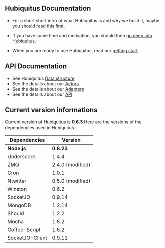 ## Hubiquitus Documentation

* For a short short intro of what Hubiquitus is and why we build it, maybe you should [read this first](https://github.com/hubiquitus/hubiquitus/blob/master/docs/Introduction.md).

* If you have some time and motivation, you should then [go deep into Hubiquitus](https://github.com/hubiquitus/hubiquitus/blob/master/docs/Reference.md).

* When you are ready to use Hubiquitus, read our [getting start](https://github.com/hubiquitus/hubiquitus/blob/master/docs/GettingStart.md)


## API Documentation

* See Hubiquitus [Data structure](https://github.com/hubiquitus/hubiquitus/blob/master/docs/DataStructure.md)
* See the details about our [Actors](https://github.com/hubiquitus/hubiquitus/tree/master/docs/actors)
* See the details about our [Adapters](https://github.com/hubiquitus/hubiquitus/tree/master/docs/adapters)
* See the details about our [API](http://coffeedoc.info/github/hubiquitus/hubiquitus/master/)

## Current version informations

Current version of Hubiquitus is **0.6.3**
Here are the versions of the dependencies used in Hubiquitus :

   Dependencies   |  Version
------------------|-----------
    **Node.js**   |   **0.8.23**
    Underscore    |   1.4.4
       ZMQ        |  2.4.0 (modified)
       Cron       |  1.0.1
     Ntwitter     |  0.5.0 (modified)
     Winston      |  0.6.2
    Socket.IO     |  0.9.14
     MongoDB      |  1.2.14
      Should      |  1.2.2
      Mocha       |  1.8.2
  Coffee-Script   |  1.6.2
 Socket.IO-Client |  0.9.11
